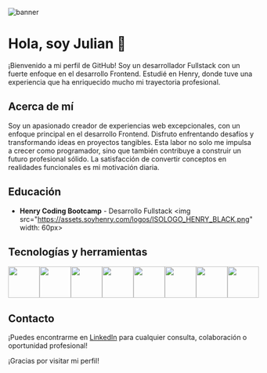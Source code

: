 ![banner](https://semidotinfotech.com/web/images/frontend_banner.jpg)

# Hola, soy Julian 👋

¡Bienvenido a mi perfil de GitHub! Soy un desarrollador Fullstack con un fuerte enfoque en el desarrollo Frontend. Estudié en Henry, donde tuve una experiencia que ha enriquecido mucho mi trayectoria profesional.

## Acerca de mí
Soy un apasionado creador de experiencias web excepcionales, con un enfoque principal en el desarrollo Frontend. Disfruto enfrentando desafíos y transformando ideas en proyectos tangibles. Esta labor no solo me impulsa a crecer como programador, sino que también contribuye a construir un futuro profesional sólido. La satisfacción de convertir conceptos en realidades funcionales es mi motivación diaria. 

## Educación
- **Henry Coding Bootcamp** - Desarrollo Fullstack <img src="https://assets.soyhenry.com/logos/ISOLOGO_HENRY_BLACK.png"  width: 60px>



## Tecnologías y herramientas
<div style="display: flex; justify-content: space-around; align-items: center;">
  <img height="64px" src="https://cdn.icon-icons.com/icons2/2107/PNG/512/file_type_js_official_icon_130509.png">
  <img height="64px" src="https://cdn.icon-icons.com/icons2/2107/PNG/512/file_type_html_icon_130541.png">
  <img height="64px" src="https://cdn.icon-icons.com/icons2/2107/PNG/512/file_type_css_icon_130661.png">
  <img height="64px" src="https://cdn.icon-icons.com/icons2/2415/PNG/512/react_original_logo_icon_146374.png">
  <img height="64px" src="https://cdn.icon-icons.com/icons2/2415/PNG/512/redux_original_logo_icon_146365.png">
  <img height="64px" src="https://cdn.icon-icons.com/icons2/2107/PNG/512/file_type_node_icon_130301.png">
  <img height="64px" src="https://cdn.icon-icons.com/icons2/2415/PNG/512/postgresql_plain_logo_icon_146389.png">
  <img height="64px" src="https://cdn.icon-icons.com/icons2/2415/PNG/512/sequelize_original_logo_icon_146348.png">  
</div>

## Contacto
¡Puedes encontrarme en [LinkedIn](https://www.linkedin.com/in/julian-casta%C3%B1o-a-264a89278/) para cualquier consulta, colaboración o oportunidad profesional!

¡Gracias por visitar mi perfil!

